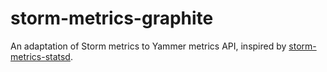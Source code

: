 storm-metrics-graphite
======================

An adaptation of Storm metrics to Yammer metrics API, inspired by [storm-metrics-statsd](https://github.com/endgameinc/storm-metrics-statsd/).
